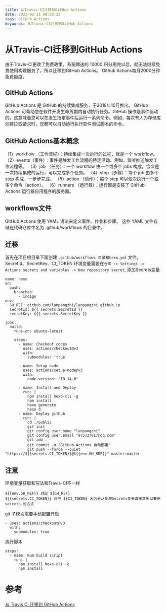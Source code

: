```yaml
---
title: 从Travis-CI迁移到GitHub Actions
date: 2023-02-11 08:58:23
tags: GitHub Actions
keywords: 从Travis-CI迁移到GitHub Actions
---
```

# 从Travis-CI迁移到GitHub Actions
由于Travis-CI更改了免费政策，系统赠送的 10000 积分用完以后，就无法继续免费使用构建服务了。所以迁移到GitHub Actions。
Github Actions每月2000分钟免费额度。
<!--more-->

## GitHub Actions
GitHub Actions 是 GitHub 的持续集成服务，于2018年10月推出。
GitHub Actions 可帮助您在软件开发生命周期内自动执行任务。GitHub 操作是事件驱动的，这意味着您可以在发生指定事件后运行一系列命令。例如，每次有人为存储库创建拉取请求时，您都可以自动运行执行软件测试脚本的命令。

## GitHub Actions基本概念
（1）workflow （工作流程）：持续集成一次运行的过程，就是一个 workflow。
（2）events（事件）：事件是触发工作流程的特定活动。例如，监听推送触发工作流程等。
（3）job （任务）：一个 workflow 由一个或多个 jobs 构成，含义是一次持续集成的运行，可以完成多个任务。
（4）step（步骤）：每个 job 由多个 step 构成，一步步完成。
（5）action （动作）：每个 step 可以依次执行一个或多个命令（action）。
（6）runners （运行器）：运行器是安装了 GitHub Actions 运行器应用程序的服务器。
## workflows文件
GitHub Actions 使用 YAML 语法来定义事件、作业和步骤。 这些 YAML 文件存储在代码仓库中名为 .github/workflows 的目录中。

## 迁移
首先在项目根目录下面创建 `.github/workflows 目录和hexo.yml` 文件。
SecretId、SecretKey、CI_TOKEN 环境变量需要在`仓库 -> Settings -> Actions secrets and variables -> New repository secret`, 添加Secrets变量

```
name: hexo
on:
  push:
    branches:
      - indigo
env:
  GH_REF: github.com/lanpangzhi/lanpangzhi.github.io
  secretId: ${{ secrets.SecretId }}
  secretKey: ${{ secrets.SecretKey }}

jobs:
  build:
    runs-on: ubuntu-latest

    steps:
      - name: Checkout codes
        uses: actions/checkout@v3
        with:
          submodules: 'true'

      - name: Setup node
        uses: actions/setup-node@v3
        with:
          node-version: "10.14.0"

      - name: Install and Deploy 
        run: |
          npm install hexo-cli -g
          npm install
          hexo generate
          hexo d
      - name: Deploy github
        run: |
          cd ./public
          git init
          git config user.name "lanpangzhi"
          git config user.email "875727617@qq.com"
          git add .
          git commit -m "GitHub Actions 自动部署"
          git push --force --quiet "https://${{secrets.CI_TOKEN}}@${{env.GH_REF}}" master:master
```

## 注意
环境变量获取和写法和Travis-CI不一样
```
${{env.GH_REF}} 对应 ${GH_REF} 
${{secrets.CI_TOKEN}} 对应 ${CI_TOKEN} 因为是从配置Secrets变量直接拿所以要用 secrets.的方式
```
git 子模块需要手动配置开启
```
- uses: actions/checkout@v3
  with:
    submodules: true
```
执行脚本
```
steps:
  - name: Run build script
    run: |
      npm install hexo-cli -g
      npm install
```

# 参考
[从 Travis CI 迁移到 GitHub Actions
](https://docs.github.com/zh/actions/migrating-to-github-actions/migrating-from-travis-ci-to-github-actions)